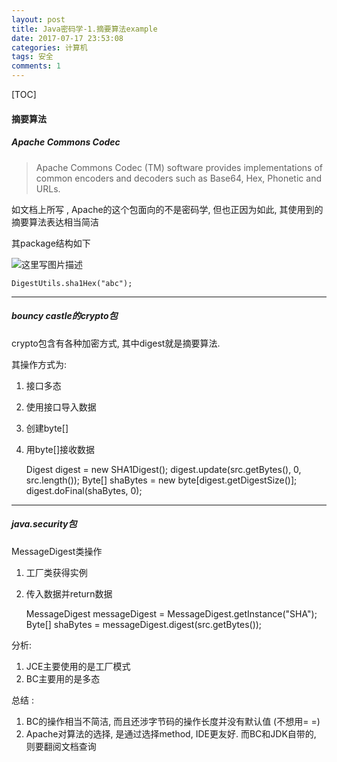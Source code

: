```yaml
---
layout: post
title: Java密码学-1.摘要算法example 
date: 2017-07-17 23:53:08
categories: 计算机
tags: 安全 
comments: 1
---
```



[TOC]


#### **摘要算法**


#####  **Apache Commons Codec**


>Apache Commons Codec (TM) software provides implementations of common encoders and decoders such as Base64, Hex, Phonetic and URLs.

如文档上所写 , Apache的这个包面向的不是密码学, 但也正因为如此, 其使用到的摘要算法表达相当简洁

其package结构如下  

![这里写图片描述](http://img.blog.csdn.net/20170717234551755?watermark/2/text/aHR0cDovL2Jsb2cuY3Nkbi5uZXQvdTAxNDA0MTIyNw==/font/5a6L5L2T/fontsize/400/fill/I0JBQkFCMA==/dissolve/70/gravity/SouthEast)

    DigestUtils.sha1Hex("abc");

----
##### **bouncy castle的crypto包**

crypto包含有各种加密方式, 其中digest就是摘要算法.  

其操作方式为:  
1. 接口多态
2. 使用接口导入数据
3. 创建byte[]
4. 用byte[]接收数据

    Digest digest = new SHA1Digest();
    digest.update(src.getBytes(), 0, src.length());
    Byte[] shaBytes = new byte[digest.getDigestSize()];
    digest.doFinal(shaBytes, 0);

----
##### **java.security包**

MessageDigest类操作
1. 工厂类获得实例
2. 传入数据并return数据

     MessageDigest messageDigest = MessageDigest.getInstance("SHA");
	 Byte[] shaBytes = messageDigest.digest(src.getBytes());
	


分析:  
1. JCE主要使用的是工厂模式
2. BC主要用的是多态


总结 :  
1. BC的操作相当不简洁, 而且还涉字节码的操作长度并没有默认值 (不想用= =)
2.  Apache对算法的选择, 是通过选择method, IDE更友好. 而BC和JDK自带的, 则要翻阅文档查询



